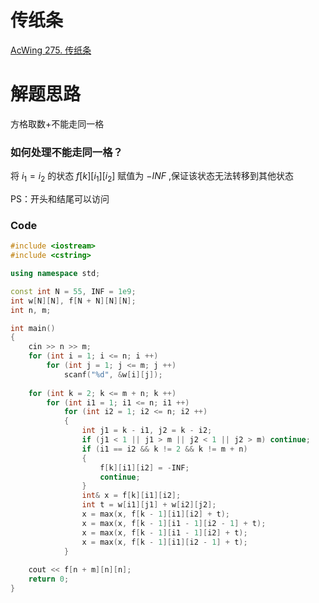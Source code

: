 # 传纸条
[AcWing 275. 传纸条](https://www.acwing.com/problem/content/277/)

# 解题思路
方格取数+不能走同一格

### 如何处理不能走同一格？
将 $i_1=i_2$ 的状态 $f[k][i_1][i_2]$ 赋值为 $-INF$ ,保证该状态无法转移到其他状态

PS：开头和结尾可以访问

### Code
```cpp
#include <iostream>
#include <cstring>

using namespace std;

const int N = 55, INF = 1e9;
int w[N][N], f[N + N][N][N];
int n, m;

int main()
{
    cin >> n >> m;
    for (int i = 1; i <= n; i ++)
        for (int j = 1; j <= m; j ++)
            scanf("%d", &w[i][j]);
    
    for (int k = 2; k <= m + n; k ++)
        for (int i1 = 1; i1 <= n; i1 ++)
            for (int i2 = 1; i2 <= n; i2 ++)
            {
                int j1 = k - i1, j2 = k - i2;
                if (j1 < 1 || j1 > m || j2 < 1 || j2 > m) continue;
                if (i1 == i2 && k != 2 && k != m + n) 
                {
                    f[k][i1][i2] = -INF;
                    continue;
                }
                int& x = f[k][i1][i2];
                int t = w[i1][j1] + w[i2][j2];
                x = max(x, f[k - 1][i1][i2] + t);
                x = max(x, f[k - 1][i1 - 1][i2 - 1] + t);
                x = max(x, f[k - 1][i1 - 1][i2] + t);
                x = max(x, f[k - 1][i1][i2 - 1] + t);
            }
            
    cout << f[n + m][n][n];
    return 0;
}
```